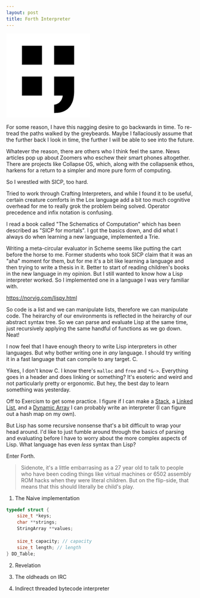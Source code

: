 ```yaml
---
layout: post
title: Forth Interpreter
---
```


![](/images/forth/forth_logo.png)

For some reason, I have this nagging desire to go backwards in time. To re-tread the paths walked by the greybeards. Maybe I fallaciously assume that
the further back I look in time, the further I will be able to see into the future.

Whatever the reason, there are others who I think feel the same. News articles pop up about Zoomers who eschew their smart phones altogether. There are projects like Collapse OS, 
which, along with the collapsenik ethos, harkens for a return to a simpler and more pure form of computing.

So I wrestled with SICP, too hard.  

Tried to work through Crafting Interpreters, and while I found it to be useful, certain creature comforts in the Lox language add a bit too much cognitive overhead for me to 
really grok the problem being solved. Operator precedence and infix notation is confusing.  

I read a book called "The Schematics of Computation" which has been described as "SICP for mortals".
I got the basics down, and did what I always do when learning a new language, implemented a Trie.

Writing a meta-circular evaluator in Scheme seems like putting the cart before the horse to me. Former students who took SICP claim that it was an "aha" moment for them,
but for me it's a bit like learning a language and then trying to write a thesis in it. Better to start of reading children's books in the new language in my opinion. But I still wanted to know how a Lisp interpreter worked. So I implemented one in a language I was very familiar with.

https://norvig.com/lispy.html

So code is a list and we can manipulate lists, therefore we can manipulate code. The heirarchy of our environments is reflected in the heirarchy of our abstract syntax tree.
So we can parse and evaluate Lisp at the same time, just recursively applying the same handful of functions as we go down. Neat!

I now feel that I have enough theory to write Lisp interpreters in other languages. But why bother writing one in *any* language. I should try writing it in a fast language that can compile to any target. C.

Yikes, I don't know C. I know there's `malloc` and `free` and `*&->`. Everything goes in a header and does linking or something? It's esoteric and weird and not particularly pretty or ergonomic. But hey, the best day to learn something was yesterday.

Off to Exercism to get some practice. I figure if I can make a [Stack](https://exercism.org/tracks/c/exercises/matching-brackets/iterations?idx=3), a [Linked List](https://exercism.org/tracks/c/exercises/linked-list), and a [Dynamic Array](https://exercism.org/tracks/c/exercises/list-ops/iterations?idx=4) I can probably write an interpreter (I can figure out a hash map on my own).

But Lisp has some recursive nonsense that's a bit difficult to wrap your head around. I'd like to just fumble around through the basics of parsing and evaluating before I have to worry about the more complex aspects of Lisp. What language has even *less* syntax than Lisp?

Enter Forth.

> Sidenote, it's a little embarrasing as a 27 year old to talk to people who have been coding things like virtual machines or 6502 assembly ROM hacks when they were literal children. But on the flip-side, that means that this should literally be child's play. 

1. The Naive implementation


[](https://github.com/pickles976/SDLForth/blob/forth-String-Table/dtable_dynamic.h#L25)

```C
typedef struct {
    size_t *keys;
    char **strings;
    StringArray **values;

    size_t capacity; // capacity
    size_t length; // length
} DD_Table;
```
2. Revelation
3. The oldheads on IRC

3. Indirect threaded bytecode interpreter


